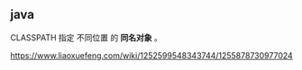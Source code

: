 ## java

CLASSPATH 指定 不同位置 的 **同名对象** 。

https://www.liaoxuefeng.com/wiki/1252599548343744/1255878730977024